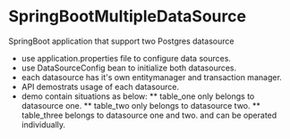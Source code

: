 # SpringBootMultipleDataSource
SpringBoot application that support two Postgres datasource

* use application.properties file to configure data sources.
* use DataSourceConfig bean to initialize both datasources.
* each datasource has it's own entitymanager and transaction manager.
* API demostrats usage of each datasource.
* demo contain situations as below:
** table_one only belongs to datasource one.
** table_two only belongs to datasource two.
** table_three belongs to datasource one and two. and can be operated individually.
